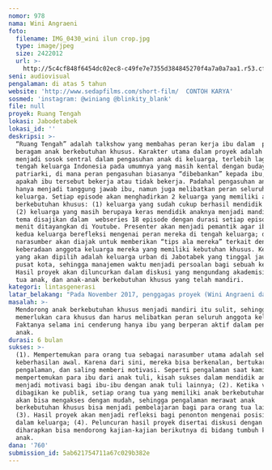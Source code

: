 ```yaml
---
nomor: 978
nama: Wini Angraeni
foto:
  filename: IMG_0430_wini ilun crop.jpg
  type: image/jpeg
  size: 2422012
  url: >-
    http://5c4cf848f6454dc02ec8-c49fe7e7355d384845270f4a7a0a7aa1.r53.cf2.rackcdn.com/15921442-1288-4271-ac48-16781e391164/IMG_0430_wini%20ilun%20crop.jpg
seni: audiovisual
pengalaman: di atas 5 tahun
website: 'http://www.sedapfilms.com/short-film/  CONTOH KARYA'
sosmed: 'instagram: @winiang @blinkity_blank'
file: null
proyek: Ruang Tengah
lokasi: Jabodetabek
lokasi_id: ''
deskripsi: >-
  “Ruang Tengah” adalah talkshow yang membahas peran kerja ibu dalam  pengasuhan
  beragam anak berkebutuhan khusus. Karakter utama dalam proyek adalah ibu yang
  menjadi sosok sentral dalam pengasuhan anak di keluarga, terlebih lagi di
  tengah keluarga Indonesia pada umumnya yang masih kental dengan budaya
  patriarki, di mana peran pengasuhan biasanya “dibebankan” kepada ibu, terlepas
  apakah ibu tersebut bekerja atau tidak bekerja. Padahal pengasuhan anak, bukan
  hanya menjadi tanggung jawab ibu, namun juga melibatkan peran seluruh anggota
  keluarga. Setiap episode akan menghadirkan 2 keluarga yang memiliki anak
  berkebutuhan khusus: (1) keluarga yang sudah cukup berhasil mendidik anaknya,
  (2) keluarga yang masih berupaya keras mendidik anaknya menjadi mandiri. Tiga
  tema disajikan dalam  webseries 18 episode dengan durasi setiap episodenya  10
  menit ditayangkan di Youtube. Presenter akan menjadi pemantik agar ibu dan
  kedua keluarga berefleksi mengenai peran mereka di tengah keluarga; dan semua
  narasumber akan diajak untuk memberikan “tips ala mereka” terkait dengan
  keberadaan anggota keluarga mereka yang memiliki kebutuhan khusus. Keluarga
  yang akan dipilih adalah keluarga urban di Jabotabek yang tinggal jauh dari
  pusat kota, sehingga manajemen waktu menjadi persoalan bagi sebuah keluarga.
  Hasil proyek akan diluncurkan dalam diskusi yang mengundang akademisi, orang
  tua anak, dan anak-anak berkebutuhan khusus yang telah mandiri.
kategori: lintasgenerasi
latar_belakang: "Pada November 2017, penggagas proyek (Wini Angraeni dan Chairun Nissa), dalam sebuah diskusi kelompok terarah (focus group discussion/FGD) yang kami adakan untuk mengenal lebih dekat dunia anak tuli, kami mengundang narasumber ibu dan anak tuli. Dua orang ibu yang hadir memiliki pengalaman yang bertolak belakang dalam pola pengasuhan anaknya. Satu ibu adalah perempuan yang bekerja di kantor dengan satu anak perempuan tuli (kini 16 tahun), yang terlalu melindungi anaknya (over protective) dan belum berhasil mendidik anaknya menjadi mandiri --anaknya bahkan masih memiliki hambatan besar dalam berkomunikasi kendati mendapatkan pendidikan dasar di SLB tuli. Sedangkan satu ibu lainnya, ia dan keluarga bisa berbagi peran untuk mendorong kedua anak perempuan yang tuli menjadi mandiri: mereka kini mahasiswa yang seperti layaknya anak lainnya terbiasa pergi ke manapun seorang diri --dengan kendaraan pribadi ataupun kendaraan umum, dan  bahkan sudah bisa bekerja sampingan. \r\n \r\nSemua orang tua yang mengetahui anaknya tuli akan bingung menghadapi masa depan anaknya, namun informasi yang tepat bisa menjadi jalan agar anak tuli kelak bisa mendapatkan pengasuhan terbaik yang sesuai bagi pertumbuhannya. Bukan hanya anak tuli, namun juga semua orang tua anak berkebutuhan khusus lainnya memiliki persoalan yang sama.\r\n"
masalah: >-
  Mendorong anak berkebutuhan khusus menjadi mandiri itu sulit, sehingga
  memerlukan cara khusus dan harus melibatkan peran seluruh anggota keluarga.
  Faktanya selama ini cenderung hanya ibu yang berperan aktif dalam pengasuhan
  anak.
durasi: 6 bulan
sukses: >-
  (1). Mempertemukan para orang tua sebagai narasumber utama adalah sebuah
  keberhasilan awal. Karena dari sini, mereka bisa berkenalan, bertukar
  pengalaman, dan saling memberi motivasi. Seperti pengalaman saat kami
  mempertemukan para ibu dari anak tuli, kisah sukses dalam mendidik anak tuli
  menjadi motivasi bagi ibu-ibu dengan anak tuli lainnya; (2). Ketika video
  dibagikan ke publik, setiap orang tua yang memiliki anak berkebutuhan khusus
  akan bisa mengakses dengan mudah, sehingga pengalaman merawat anak
  berkebutuhan khusus bisa menjadi pembelajaran bagi para orang tua lainnya;
  (3). Hasil proyek akan menjadi refleksi bagi penonton mengenai posisi mereka
  dalam keluarga; (4). Peluncuran hasil proyek disertai diskusi dengan akademisi
  diharapkan bisa mendorong kajian-kajian berikutnya di bidang tumbuh kembang
  anak. 
dana: '760'
submission_id: 5ab621754711a67c029b382e
---
```

